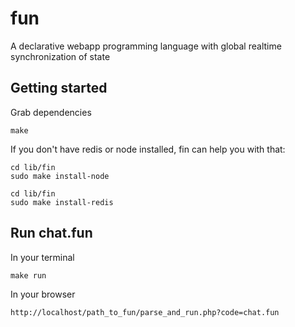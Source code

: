 fun
===
A declarative webapp programming language with global realtime synchronization of state

Getting started
---------------
Grab dependencies
	
	make

If you don't have redis or node installed, fin can help you with that:

	cd lib/fin
	sudo make install-node

	cd lib/fin
	sudo make install-redis

Run chat.fun
------------
In your terminal

	make run

In your browser

	http://localhost/path_to_fun/parse_and_run.php?code=chat.fun
